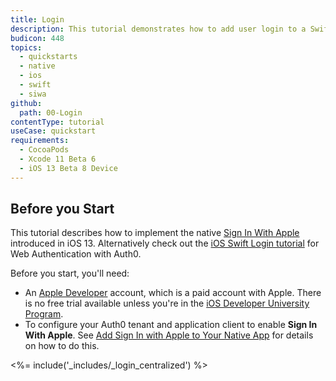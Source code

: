 ```yaml
---
title: Login
description: This tutorial demonstrates how to add user login to a Swift application using Sign In With Apple.
budicon: 448
topics:
  - quickstarts
  - native
  - ios
  - swift
  - siwa
github:
  path: 00-Login
contentType: tutorial
useCase: quickstart
requirements:
  - CocoaPods
  - Xcode 11 Beta 6
  - iOS 13 Beta 8 Device
---
```


<!-- markdownlint-disable MD002 MD041 -->

## Before you Start

This tutorial describes how to implement the native [Sign In With Apple](https://developer.apple.com/sign-in-with-apple/) introduced in iOS 13. Alternatively check out the [iOS Swift Login tutorial](/quickstart/native/ios-swift) for Web Authentication with Auth0.

Before you start, you'll need:
* An [Apple Developer](https://developer.apple.com/programs/) account, which is a paid account with Apple. There is no free trial available unless you're in the [iOS Developer University Program](https://developer.apple.com/support/compare-memberships/).
* To configure your Auth0 tenant and application client to enable **Sign In With Apple**. See [Add Sign In with Apple to Your Native App](/articles/connections/references/apple-native/guides/add-siwa-to-native-app) for details on how to do this.

<%= include('_includes/_login_centralized') %>